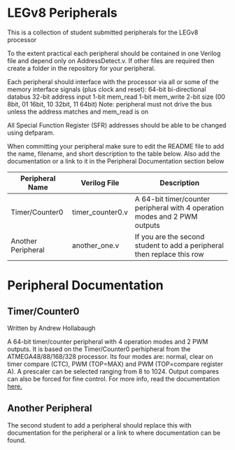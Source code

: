 # LEGv8 Peripherals

This is a collection of student submitted peripherals for the LEGv8 processor

To the extent practical each peripheral should be contained in one Verilog file and depend only on AddressDetect.v. If other files are required then create a folder in the repository for your peripheral.

Each peripheral should interface with the processor via all or some of the memory interface signals (plus clock and reset):
64-bit bi-directional databus 
32-bit address input
1-bit mem_read
1-bit mem_write
2-bit size (00 8bit, 01 16bit, 10 32bit, 11 64bit)
Note: peripheral must not drive the bus unless the address matches and mem_read is on

All Special Function Register (SFR) addresses should be able to be changed using defparam.

When committing your peripheral make sure to edit the README file to add the name, filename, and short description to the table below. Also add the documentation or a link to it in the Peripheral Documentation section below

| Peripheral Name | Verilog File | Description |
| -- | -- | -- |
| Timer/Counter0 | timer_counter0.v | A 64-bit timer/counter peripheral with 4 operation modes and 2 PWM outputs  |
| Another Peripheral | another_one.v | If you are the second student to add a peripheral then replace this row |

# Peripheral Documentation

## Timer/Counter0 ##
Written by Andrew Hollabaugh

A 64-bit timer/counter peripheral with 4 operation modes and 2 PWM outputs. It is based on the Timer/Counter0 perhipheral from the ATMEGA48/88/168/328 processor. Its four modes are: normal, clear on timer compare (CTC), PWM (TOP=MAX) and PWM (TOP=compare register A). A prescaler can be selected ranging from 8 to 1024. Output compares can also be forced for fine control. For more info, read the documentation [here.](https://docs.google.com/document/d/1DbuxtQeK8CZknk03VDcP6ilvkV-3jNcxF68iJGg44-w/edit?usp=sharing)

## Another Peripheral ##
The second student to add a peripheral should replace this with documentation for the peripheral or a link to where documentation can be found.
